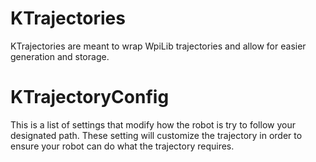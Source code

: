 # KTrajectories
KTrajectories are meant to wrap  WpiLib trajectories and allow for easier generation and storage. 

# KTrajectoryConfig

This is a list of settings that modify how the robot is try to follow your designated path.
These setting will customize the trajectory in order to ensure your robot can do what the trajectory requires.